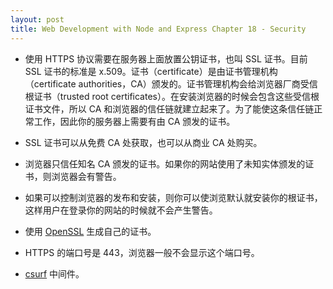 ```yaml
---
layout: post
title: Web Development with Node and Express Chapter 18 - Security
---
```


* 使用 HTTPS 协议需要在服务器上面放置公钥证书，也叫 SSL 证书。目前 SSL 证书的标准是 x.509。证书（certificate）是由证书管理机构（certificate authorities，CA）颁发的。证书管理机构会给浏览器厂商受信根证书（trusted root certificates）。在安装浏览器的时候会包含这些受信根证书文件，所以 CA 和浏览器的信任链就建立起来了。为了能使这条信任链正常工作，因此你的服务器上需要有由 CA 颁发的证书。

* SSL 证书可以从免费 CA 处获取，也可以从商业 CA 处购买。

* 浏览器只信任知名 CA 颁发的证书。如果你的网站使用了未知实体颁发的证书，则浏览器会有警告。

* 如果可以控制浏览器的发布和安装，则你可以使浏览默认就安装你的根证书，这样用户在登录你的网站的时候就不会产生警告。

* 使用 [OpenSSL](http://www.openssl.org/docs/manmaster/apps/req.html) 生成自己的证书。

* HTTPS 的端口号是 443，浏览器一般不会显示这个端口号。

* [csurf](https://github.com/expressjs/csurf) 中间件。
